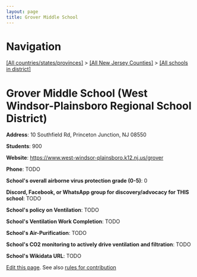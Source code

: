 ```yaml
---
layout: page
title: Grover Middle School
---
```

# Navigation

[[All countries/states/provinces]](../../..) > [[All New Jersey Counties]](../..) > [[All schools in district]](..)

# Grover Middle School (West Windsor-Plainsboro Regional School District)

**Address**: 10 Southfield Rd, Princeton Junction, NJ 08550

**Students**: 900

**Website**: https://www.west-windsor-plainsboro.k12.nj.us/grover

**Phone**: TODO

**School's overall airborne virus protection grade (0-5)**: 0

**Discord, Facebook, or WhatsApp group for discovery/advocacy for THIS school**: TODO

**School's policy on Ventilation**: TODO

**School's Ventilation Work Completion**: TODO

**School's Air-Purification**: TODO

**School's CO2 monitoring to actively drive ventilation and filtration**: TODO

**School's Wikidata URL**: TODO


[Edit this page](https://github.com/ventilate-schools/NJ/edit/main/./West_Windsor-Plainsboro_Regional_School_District/Grover_Middle_School.md). See also [rules for contribution](../../../contribution-rules/)